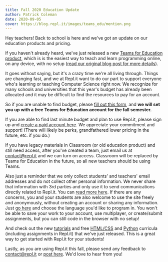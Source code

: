 ```yaml
---
title: Fall 2020 Education Update
author: Patrick Coleman
date: 2020-09-05
cover: https://blog.repl.it/images/teams_edu/mention.png
---
```


Hey teachers! Back to school is here and we've got an update on our education products and pricing.

If you haven't already heard, we've just released a new [Teams for Education product](https://repl.it/teams), which is is the easiest way to teach and learn programming online, on any device, with no setup ([read our original blog post for more details](https://blog.repl.it/teams-for-education)).

It goes without saying, but it's a crazy time we're all living through. Things are changing fast, and we at Repl.it want to do our part to support everyone who's learning or teaching Computer Science right now. We recognize for many schools and universities that this year's budget has already been allocated and it may be difficult to find the resources to pay for an account.

So if you are unable to find budget, please [fill out this form](https://forms.gle/CNELwJDDVabKtpdp7), and **we will set you up with a free Teams for Education account for the fall semester.**

If you are able to find last minute budget and plan to use Repl.it, please sign up and [create a paid account here](https://repl.it/teams). We appreciate your commitment and support! (There will likely be perks, grandfathered lower pricing in the future, etc. if you do.)

If you have legacy materials in Classroom (or old education product) and still need access, after you've created a team, just email us at contact@repl.it and we can turn on access. Classroom will be replaced by Teams for Education in the future, so all new teachers should be using Teams.

Also just a reminder that we only collect students' and teachers' email addresses and do not collect other personal information. We never share that information with 3rd parties and only use it to send communications directly related to Repl.it. You can [read more here](https://repl.it/site/privacy). If there are any concerns, you and your students are also welcome to use the site freely and anonymously, without creating an account or sharing any information. Just [go here](https://repl.it/languages) and choose the language you'd like to program in. You won't be able to save your work to your account, use multiplayer, or create/submit assignments, but you can still code in the browser with no setup!

And check out the new [tutorials](https://docs.repl.it/tutorials/00-overview) and free [HTML/CSS](https://docs.repl.it/curriculum/introHTMLCSS) and [Python](https://docs.repl.it/curriculum/introPython) curricula (including assignments in Repl.it) that we've just released. This is a great way to get started with Repl.it for your students! 

Lastly, as you are using Repl.it this fall, please send any feedback to contact@repl.it or [post here](https://replit.canny.io/feedback/p/teams-education-beta-feedback). We'd love to hear from you!